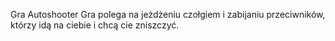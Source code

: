 Gra Autoshooter
Gra polega na jeżdżeniu czołgiem i zabijaniu przeciwników, którzy idą na ciebie i chcą cie zniszczyć.
